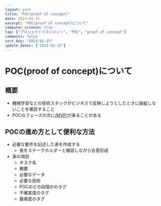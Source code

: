 ```yaml
---
layout: post
title: "POC(proof of concept)"
date: 2023-02-15
excerpt: "POC(proof of concept)について"
computer_science: true
tag: ["プロジェクトマネジメント", "POC", "proof of concept"]
comments: false
sort_key: "2023-02-15"
update_dates: ["2023-02-15"]
---
```


# POC(proof of concept)について

## 概要
 - 機械学習などの技術スタックがビジネスで反映しようとしたときに破綻しないことを確認すること
 - POCのフェーズの次に[/MVP/](/MVP/)が来ることがある

## POCの進め方として便利な方法
 - 必要な要件を記述した表を作成する
   - 表をステークホルダーと確認しながら合意形成
 - 表の項目
   - タスク名
   - 概要
   - 必要なデータ
   - 必要な技術
   - POCのどの段階かのタグ
   - 不確実度のタグ
   - 難易度のタグ

